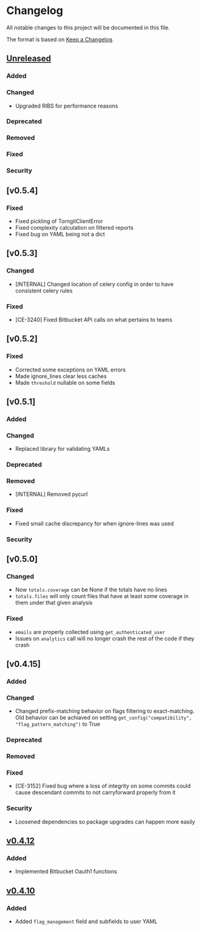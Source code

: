 # Changelog

All notable changes to this project will be documented in this file.

The format is based on [Keep a Changelog](https://keepachangelog.com/en/1.0.0/).

## [Unreleased]

### Added

### Changed
- Upgraded RIBS for performance reasons

### Deprecated

### Removed

### Fixed

### Security

## [v0.5.4]

### Fixed
- Fixed pickling of TorngitClientError
- Fixed complexity calculation on filtered reports
- Fixed bug on YAML being not a dict

## [v0.5.3]

### Changed
- [INTERNAL] Changed location of celery config in order to have consistent celery rules

### Fixed
- [CE-3240] Fixed Bitbucket API calls on what pertains to teams

## [v0.5.2]

### Fixed
- Corrected some exceptions on YAML errors
- Made ignore_lines clear less caches
- Made `threshold` nullable on some fields

## [v0.5.1]

### Added

### Changed
- Replaced library for validating YAMLs

### Deprecated

### Removed
- [INTERNAL] Removed pycurl

### Fixed
- Fixed small cache discrepancy for when ignore-lines was used

### Security

## [v0.5.0]

### Changed
- Now `totals.coverage` can be None if the totals have no lines
- `totals.files` will only count files that have at least some coverage in them under that given analysis

### Fixed
- `emails` are properly collected using `get_authenticated_user`
- Issues on `analytics` call will no longer crash the rest of the code if they crash

## [v0.4.15]

### Added

### Changed
- Changed prefix-matching behavior on flags filtering to exact-matching. Old behavior can be achiaved on setting `get_config("compatibility", "flag_pattern_matching")` to True

### Deprecated

### Removed

### Fixed
- [CE-3152] Fixed bug where a loss of integrity on some commits could cause descendant commits to not carryforward properly from it

### Security
- Loosened dependencies so package upgrades can happen more easily

## [v0.4.12]

### Added
- Implemented Bitbucket Oauth1 functions

## [v0.4.10]

### Added
- Added `flag_management` field and subfields to user YAML


[unreleased]: https://github.com/codecov/shared/compare/v0.4.13...HEAD
[v0.4.13]: https://github.com/codecov/shared/compare/v0.4.12...v0.4.13
[v0.4.12]: https://github.com/codecov/shared/compare/v0.4.11...v0.4.12
[v0.4.11]: https://github.com/codecov/shared/compare/v0.4.10...v0.4.11
[v0.4.10]: https://github.com/codecov/shared/compare/v0.4.9...v0.4.10
